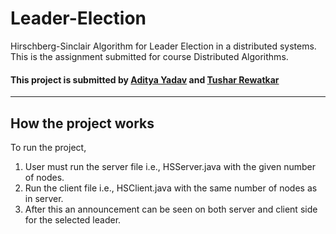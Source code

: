 # Leader-Election
Hirschberg-Sinclair Algorithm for Leader Election in a distributed systems. 
This is the assignment submitted for course Distributed Algorithms.
#### This project is submitted by [Aditya Yadav](https://github.com/BraveStone9) and [Tushar Rewatkar](https://github.com/tusharrewatkar)


-------------------------------------------------------------------------------------
## How the project works
To run the project, 
1. User must run the server file i.e., HSServer.java with the given number of nodes.
2. Run the client file i.e., HSClient.java with the same number of nodes as in server.
3. After this an announcement can be seen on both server and client side for the selected leader.


